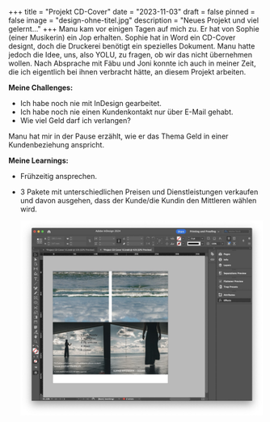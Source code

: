 +++
title = "Projekt CD-Cover"
date = "2023-11-03"
draft = false
pinned = false
image = "design-ohne-titel.jpg"
description = "Neues Projekt und viel gelernt..."
+++
Manu kam vor einigen Tagen auf mich zu. Er hat von Sophie (einer Musikerin) ein Jop erhalten. Sophie hat in Word ein CD-Cover designt, doch die Druckerei benötigt ein spezielles Dokument. Manu hatte jedoch die Idee, uns, also YOLU, zu fragen, ob wir das nicht übernehmen wollen. Nach Absprache mit Fäbu und Joni konnte ich auch in meiner Zeit, die ich eigentlich bei ihnen verbracht hätte, an diesem Projekt arbeiten.

**Meine Challenges:**

* Ich habe noch nie mit InDesign gearbeitet.
* Ich habe noch nie einen Kundenkontakt nur über E-Mail gehabt.
* Wie viel Geld darf ich verlangen?

Manu hat mir in der Pause erzählt, wie er das Thema Geld in einer Kundenbeziehung anspricht.

**Meine Learnings:**

* Frühzeitig ansprechen.
* 3 Pakete mit unterschiedlichen Preisen und Dienstleistungen verkaufen und davon ausgehen, dass der Kunde/die Kundin den Mittleren wählen wird.

  ![](screenshot-2023-11-01-at-14.15.14-large.jpeg)